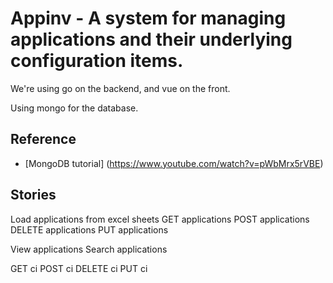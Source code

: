 # Appinv - A system for managing applications and their underlying configuration items.

We're using go on the backend, and vue on the front.

Using mongo for the database.

Reference
---
* [MongoDB tutorial] (https://www.youtube.com/watch?v=pWbMrx5rVBE)

Stories
---
Load applications from excel sheets
GET applications
POST applications
DELETE applications
PUT applications

View applications
Search applications

GET ci
POST ci
DELETE ci
PUT ci
